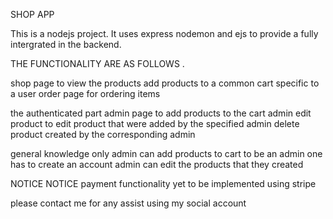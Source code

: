 SHOP APP

This is a nodejs project. It uses express nodemon and ejs to provide a fully intergrated in the backend.

THE FUNCTIONALITY ARE AS FOLLOWS .

shop page to view the products
add products to a common cart specific to a user
order page for ordering items 



the authenticated part
admin page to add products to the cart
admin edit product to edit product that were added by the specified admin
delete product created by the corresponding admin


general knowledge 
 only admin can add products to cart
 to be an admin one has to create an account 
 admin can edit the products that they created


NOTICE NOTICE 
payment functionality yet to be implemented using stripe

please contact me for any assist using my social account

